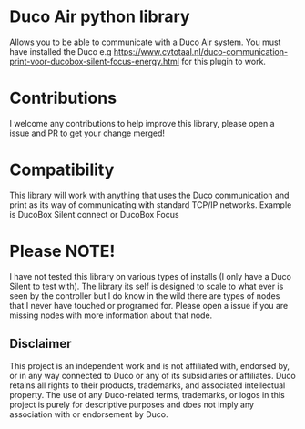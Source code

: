 # Duco Air python library

Allows you to be able to communicate with a Duco Air system. You must have installed the Duco e.g https://www.cvtotaal.nl/duco-communication-print-voor-ducobox-silent-focus-energy.html for this plugin to work.

# Contributions

I welcome any contributions to help improve this library, please open a issue and PR to get your change merged!

# Compatibility

This library will work with anything that uses the Duco communication and print as its way of communicating with standard TCP/IP networks. Example is DucoBox Silent connect or DucoBox Focus

# Please NOTE!

I have not tested this library on various types of installs (I only have a Duco Silent to test with). The library its self is designed to scale to what ever is seen by the controller but I do know in the wild there are types of nodes that I never have touched or programed for. Please open a issue if you are missing nodes with more information about that node.

## Disclaimer
This project is an independent work and is not affiliated with, endorsed by, or in any way connected to Duco or any of its subsidiaries or affiliates. Duco retains all rights to their products, trademarks, and associated intellectual property. The use of any Duco-related terms, trademarks, or logos in this project is purely for descriptive purposes and does not imply any association with or endorsement by Duco.
